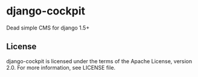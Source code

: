 django-cockpit
==============

Dead simple CMS for django 1.5+

## License

django-cockpit is licensed under the terms of the Apache License, version 2.0. For more information, see LICENSE file.
